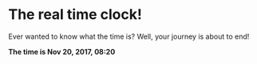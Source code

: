 # The real time clock!

Ever wanted to know what the time is? Well, your journey is about to end!

**The time is Nov 20, 2017, 08:20**